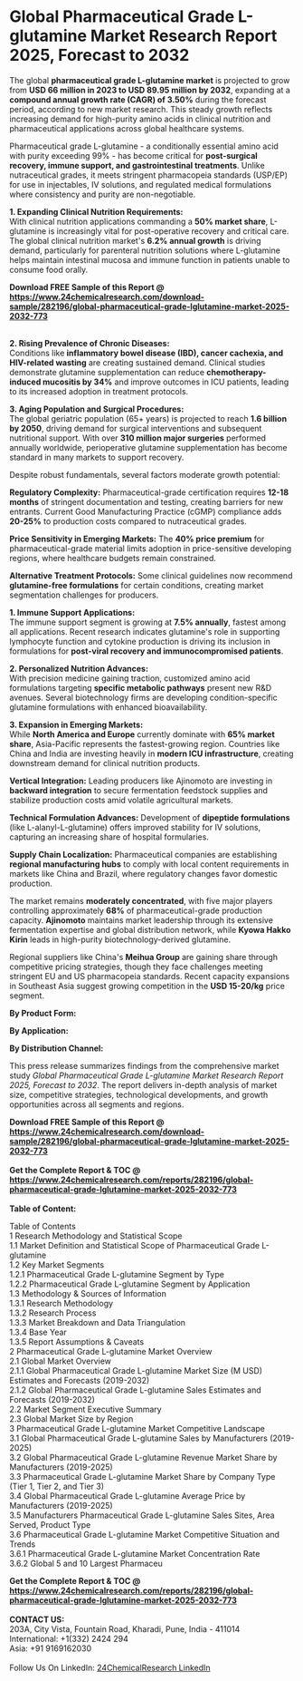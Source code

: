 <h1>Global Pharmaceutical Grade L-glutamine Market Research Report 2025, Forecast to 2032</h1><p>The global <strong>pharmaceutical grade L-glutamine market</strong> is projected to grow from <strong>USD 66 million in 2023 to USD 89.95 million by 2032</strong>, expanding at a <strong>compound annual growth rate (CAGR) of 3.50%</strong> during the forecast period, according to new market research. This steady growth reflects increasing demand for high-purity amino acids in clinical nutrition and pharmaceutical applications across global healthcare systems.</p><p>Pharmaceutical grade L-glutamine - a conditionally essential amino acid with purity exceeding 99% - has become critical for <strong>post-surgical recovery, immune support, and gastrointestinal treatments</strong>. Unlike nutraceutical grades, it meets stringent pharmacopeia standards (USP/EP) for use in injectables, IV solutions, and regulated medical formulations where consistency and purity are non-negotiable.</p><p><strong>1. Expanding Clinical Nutrition Requirements:</strong><br>
With clinical nutrition applications commanding a <strong>50% market share</strong>, L-glutamine is increasingly vital for post-operative recovery and critical care. The global clinical nutrition market's <strong>6.2% annual growth</strong> is driving demand, particularly for parenteral nutrition solutions where L-glutamine helps maintain intestinal mucosa and immune function in patients unable to consume food orally.</p><div><b>Download FREE Sample of this Report @ 
            <a href="https://www.24chemicalresearch.com/download-sample/282196/global-pharmaceutical-grade-lglutamine-market-2025-2032-773">
            https://www.24chemicalresearch.com/download-sample/282196/global-pharmaceutical-grade-lglutamine-market-2025-2032-773</a></b></div><br><p><strong>2. Rising Prevalence of Chronic Diseases:</strong><br>
Conditions like <strong>inflammatory bowel disease (IBD), cancer cachexia, and HIV-related wasting</strong> are creating sustained demand. Clinical studies demonstrate glutamine supplementation can reduce <strong>chemotherapy-induced mucositis by 34%</strong> and improve outcomes in ICU patients, leading to its increased adoption in treatment protocols.</p><p><strong>3. Aging Population and Surgical Procedures:</strong><br>
The global geriatric population (65+ years) is projected to reach <strong>1.6 billion by 2050</strong>, driving demand for surgical interventions and subsequent nutritional support. With over <strong>310 million major surgeries</strong> performed annually worldwide, perioperative glutamine supplementation has become standard in many markets to support recovery.</p><p>Despite robust fundamentals, several factors moderate growth potential:</p><p><strong>Regulatory Complexity:</strong> Pharmaceutical-grade certification requires <strong>12-18 months</strong> of stringent documentation and testing, creating barriers for new entrants. Current Good Manufacturing Practice (cGMP) compliance adds <strong>20-25%</strong> to production costs compared to nutraceutical grades.</p><p><strong>Price Sensitivity in Emerging Markets:</strong> The <strong>40% price premium</strong> for pharmaceutical-grade material limits adoption in price-sensitive developing regions, where healthcare budgets remain constrained.</p><p><strong>Alternative Treatment Protocols:</strong> Some clinical guidelines now recommend <strong>glutamine-free formulations</strong> for certain conditions, creating market segmentation challenges for producers.</p><p><strong>1. Immune Support Applications:</strong><br>
The immune support segment is growing at <strong>7.5% annually</strong>, fastest among all applications. Recent research indicates glutamine's role in supporting lymphocyte function and cytokine production is driving its inclusion in formulations for <strong>post-viral recovery and immunocompromised patients</strong>.</p><p><strong>2. Personalized Nutrition Advances:</strong><br>
With precision medicine gaining traction, customized amino acid formulations targeting <strong>specific metabolic pathways</strong> present new R&amp;D avenues. Several biotechnology firms are developing condition-specific glutamine formulations with enhanced bioavailability.</p><p><strong>3. Expansion in Emerging Markets:</strong><br>
While <strong>North America and Europe</strong> currently dominate with <strong>65% market share</strong>, Asia-Pacific represents the fastest-growing region. Countries like China and India are investing heavily in <strong>modern ICU infrastructure</strong>, creating downstream demand for clinical nutrition products.</p><p><strong>Vertical Integration:</strong> Leading producers like Ajinomoto are investing in <strong>backward integration</strong> to secure fermentation feedstock supplies and stabilize production costs amid volatile agricultural markets.</p><p><strong>Technical Formulation Advances:</strong> Development of <strong>dipeptide formulations</strong> (like L-alanyl-L-glutamine) offers improved stability for IV solutions, capturing an increasing share of hospital formularies.</p><p><strong>Supply Chain Localization:</strong> Pharmaceutical companies are establishing <strong>regional manufacturing hubs</strong> to comply with local content requirements in markets like China and Brazil, where regulatory changes favor domestic production.</p><p>The market remains <strong>moderately concentrated</strong>, with five major players controlling approximately <strong>68%</strong> of pharmaceutical-grade production capacity. <strong>Ajinomoto</strong> maintains market leadership through its extensive fermentation expertise and global distribution network, while <strong>Kyowa Hakko Kirin</strong> leads in high-purity biotechnology-derived glutamine.</p><p>Regional suppliers like China's <strong>Meihua Group</strong> are gaining share through competitive pricing strategies, though they face challenges meeting stringent EU and US pharmacopeia standards. Recent capacity expansions in Southeast Asia suggest growing competition in the <strong>USD 15-20/kg</strong> price segment.</p><p><strong>By Product Form:</strong></p><p><strong>By Application:</strong></p><p><strong>By Distribution Channel:</strong></p><p>This press release summarizes findings from the comprehensive market study <em>Global Pharmaceutical Grade L-glutamine Market Research Report 2025, Forecast to 2032</em>. The report delivers in-depth analysis of market size, competitive strategies, technological developments, and growth opportunities across all segments and regions.</p><div><b>Download FREE Sample of this Report @ 
            <a href="https://www.24chemicalresearch.com/download-sample/282196/global-pharmaceutical-grade-lglutamine-market-2025-2032-773">
            https://www.24chemicalresearch.com/download-sample/282196/global-pharmaceutical-grade-lglutamine-market-2025-2032-773</a></b></div><br><div><b>Get the Complete Report & TOC @ 
            <a href="https://www.24chemicalresearch.com/reports/282196/global-pharmaceutical-grade-lglutamine-market-2025-2032-773">
            https://www.24chemicalresearch.com/reports/282196/global-pharmaceutical-grade-lglutamine-market-2025-2032-773</a></b></div><br>
            <b>Table of Content:</b><p>Table of Contents<br />
1 Research Methodology and Statistical Scope<br />
1.1 Market Definition and Statistical Scope of Pharmaceutical Grade L-glutamine<br />
1.2 Key Market Segments<br />
1.2.1 Pharmaceutical Grade L-glutamine Segment by Type<br />
1.2.2 Pharmaceutical Grade L-glutamine Segment by Application<br />
1.3 Methodology & Sources of Information<br />
1.3.1 Research Methodology<br />
1.3.2 Research Process<br />
1.3.3 Market Breakdown and Data Triangulation<br />
1.3.4 Base Year<br />
1.3.5 Report Assumptions & Caveats<br />
2 Pharmaceutical Grade L-glutamine Market Overview<br />
2.1 Global Market Overview<br />
2.1.1 Global Pharmaceutical Grade L-glutamine Market Size (M USD) Estimates and Forecasts (2019-2032)<br />
2.1.2 Global Pharmaceutical Grade L-glutamine Sales Estimates and Forecasts (2019-2032)<br />
2.2 Market Segment Executive Summary<br />
2.3 Global Market Size by Region<br />
3 Pharmaceutical Grade L-glutamine Market Competitive Landscape<br />
3.1 Global Pharmaceutical Grade L-glutamine Sales by Manufacturers (2019-2025)<br />
3.2 Global Pharmaceutical Grade L-glutamine Revenue Market Share by Manufacturers (2019-2025)<br />
3.3 Pharmaceutical Grade L-glutamine Market Share by Company Type (Tier 1, Tier 2, and Tier 3)<br />
3.4 Global Pharmaceutical Grade L-glutamine Average Price by Manufacturers (2019-2025)<br />
3.5 Manufacturers Pharmaceutical Grade L-glutamine Sales Sites, Area Served, Product Type<br />
3.6 Pharmaceutical Grade L-glutamine Market Competitive Situation and Trends<br />
3.6.1 Pharmaceutical Grade L-glutamine Market Concentration Rate<br />
3.6.2 Global 5 and 10 Largest Pharmaceu</p><div><b>Get the Complete Report & TOC @ 
            <a href="https://www.24chemicalresearch.com/reports/282196/global-pharmaceutical-grade-lglutamine-market-2025-2032-773">
            https://www.24chemicalresearch.com/reports/282196/global-pharmaceutical-grade-lglutamine-market-2025-2032-773</a></b></div><br><b>CONTACT US:</b><br>
            203A, City Vista, Fountain Road, Kharadi, Pune, India - 411014<br>
            International: +1(332) 2424 294<br>
            Asia: +91 9169162030 <br><br>
            Follow Us On LinkedIn: <a href="https://www.linkedin.com/company/24chemicalresearch/">24ChemicalResearch LinkedIn</a>